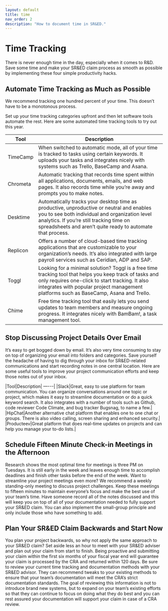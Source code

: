 ```yaml
---
layout: default
title: time
nav_order: 2
description: "How to document time in SR&ED."
---
```



Time Tracking
=================








There is never enough time in the day,
especially when it comes to R&D.
Save some time and make your SR&ED claim process as smooth as possible by implementing these four simple productivity hacks.


Automate Time Tracking as Much as Possible
------------------------------------------------------

We recommend tracking one hundred percent of your time.
This doesn’t have to be a monotonous process.

Set up your time tracking categories upfront and then let software tools automate the rest.
Here are some automated time tracking tools to try out this year.

|Tool|Description|
| --- | --- |
|TimeCamp| When switched to automatic mode, all of your time is tracked to tasks using certain keywords. It uploads your tasks and integrates nicely with systems such as Trello, BaseCamp and Asana.|
|Chrometa|Automatic tracking that records time spent within all applications, documents, emails, and web pages. It also records time while you’re away and prompts you to make notes.|
|Desktime|Automatically tracks your desktop time as productive, unproductive or neutral and enables you to see both individual and organization level analytics. If you’re still tracking time on spreadsheets and aren’t quite ready to automate that process.|
|Replicon|Offers a number of cloud-based time tracking applications that are customizable to your organization’s needs. It’s also integrated with large payroll services such as Ceridian, ADP and SAP.|
|Toggl|Looking for a minimal solution? Toggl is a free time tracking tool that helps you keep track of tasks and only requires one-click to start tracking. It also integrates with popular project management platforms such as BaseCamp, Asana and Trello.|
|Chime|Free time tracking tool that easily lets you send updates to team members and measure ongoing progress. It integrates nicely with BamBam!, a task management tool.|


Stop Discussing Project Details Over Email
---------------------------------------------------

It’s easy to get bogged down by email.
It’s also very time consuming to stay on top of organizing your email into folders and categories.
Save yourself the headache of having to dig through your inbox for SR&ED-related communications and start recording notes in one central location.
Here are some useful tools to improve your project communication efforts and keep those notes out of your inbox.

|Tool|Description|
&mdash;---|
|Slack|Great, easy to use platform for team communication. You can organize conversations around one topic or project, which makes it easy to streamline documentation or do a quick keyword search. It also integrates with a number of tools such as Github, code reviewer Code Climate, and bug tracker Bugsnag, to name a few.|
|HipChat|Another alternative chat platform that enables one to one chat or groups. There is also video calling, screen sharing and enhanced security.|
|Producteev|Great platform that does real-time updates on projects and can help you manage your to-do lists.|

Schedule  Fifteen Minute Check-in Meetings in the Afternoon
--------------------------------------------------------------------



Research shows the most optimal time for meetings is three PM on Tuesdays.
It is still early in the week and leaves enough time to accomplish deadlines and finish other tasks before the end of the week.
Want to streamline your project meetings even more?
We recommend a weekly standing-only meeting to discuss project challenges.
Keep these meetings to fifteen minutes to maintain everyone’s focus and make the best use of your team’s time.
Have someone record all of the notes discussed and this will keep you on top of all of your documentation needed to fully support your SR&ED claim.
You can also implement the small-group principle and only include those who have something to add.

Plan Your SR&ED Claim Backwards and Start Now
------------------------------------------------------


You plan your project backwards,
so why not apply the same approach to your SR&ED claim?
Set aside less an hour to meet with your SR&ED adviser and plan out your claim from start to finish.
Being proactive and submitting your claim within the first six months of your fiscal year end will guarantee your claim is processed by the CRA and returned within 120 days.
Be sure to review your current time tracking and documentation methods with your SR&ED advisor.
They can recommend tweaks to your existing methods to ensure that your team’s documentation will meet the CRA’s strict documentation standards.
The goal of reviewing this information is not to introduce brand new systems,
but to expand on your team’s existing efforts so that they can continue to focus on doing what they do best and you can rest assured your documentation will support your claim in case of a CRA review.
